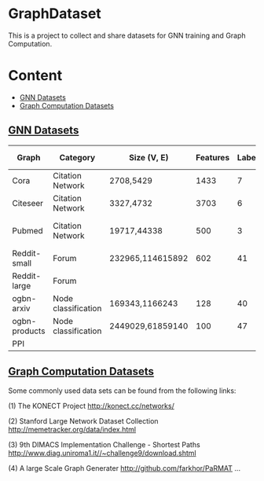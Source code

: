 # GraphDataset
This is a project to collect and share datasets for GNN training and Graph Computation.
# Content
- <a href = "#GNN-Datasets">GNN Datasets</a>
- <a href = "#Graph-Computation-Datasets">Graph Computation Datasets</a>

## [GNN Datasets](#content)

|Graph         |Category           |Size (V, E)       |Features        |Labels         |Average Degree |Download Link  |
|--------------|-------------------|-----------------------|----------------|---------------|---------------|---------------|
|Cora          |Citation Network   |2708,5429              |1433            |7              |2.0            | https://linqs-data.soe.ucsc.edu/public/lbc/cora.tgz    | 
|Citeseer      |Citation Network   |3327,4732              |3703            |6              |1.4            | http://www.cs.umd.edu/~sen/lbc-proj/data/citeseer.tgz  | 
|Pubmed        |Citation Network   |19717,44338            |500             |3              |2.2            | https://linqs-data.soe.ucsc.edu/public/Pubmed-Diabetes.tgz              | 
|Reddit-small  |Forum              |232965,114615892       |602             |41             |49.8           | http://snap.stanford.edu/graphsage/   | 
|Reddit-large  |Forum              |                       |                |               |               |               | 
|ogbn-arxiv    |Node classification|169343,1166243         |128             |40             |6.9            |               |
|ogbn-products |Node classification|2449029,61859140       |100             |47             |25.3           |               |
|PPI ||     | |   | |      |

## [Graph Computation Datasets](#content)
Some commonly used data sets can be found from the following links:

(1) The KONECT Project 
http://konect.cc/networks/

(2) Stanford Large Network Dataset Collection
http://memetracker.org/data/index.html

(3) 9th DIMACS Implementation Challenge - Shortest Paths
http://www.diag.uniroma1.it//~challenge9/download.shtml

(4) A large Scale Graph Generater
http://github.com/farkhor/PaRMAT
...
